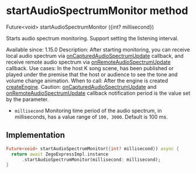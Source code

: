 


# startAudioSpectrumMonitor method








Future&lt;void> startAudioSpectrumMonitor
({int? millisecond})





<p>Starts audio spectrum monitoring. Support setting the listening interval.</p>
<p>Available since: 1.15.0
Description: After starting monitoring, you can receive local audio spectrum via <a href="../../zego_uikit_prebuilt_live_audio_room/ZegoExpressEngine/onCapturedAudioSpectrumUpdate.md">onCapturedAudioSpectrumUpdate</a> callback, and receive remote audio spectrum via <a href="../../zego_uikit_prebuilt_live_audio_room/ZegoExpressEngine/onRemoteAudioSpectrumUpdate.md">onRemoteAudioSpectrumUpdate</a> callback.
Use cases: In the host K song scene, has been published or played under the premise that the host or audience to see the tone and volume change animation.
When to call: After the engine is created <a class="deprecated" href="../../zego_uikit_prebuilt_live_audio_room/ZegoExpressEngine/createEngine.md">createEngine</a>.
Caution: <a href="../../zego_uikit_prebuilt_live_audio_room/ZegoExpressEngine/onCapturedAudioSpectrumUpdate.md">onCapturedAudioSpectrumUpdate</a> and <a href="../../zego_uikit_prebuilt_live_audio_room/ZegoExpressEngine/onRemoteAudioSpectrumUpdate.md">onRemoteAudioSpectrumUpdate</a> callback notification period is the value set by the parameter.</p>
<ul>
<li><code>millisecond</code> Monitoring time period of the audio spectrum, in milliseconds, has a value range of <code>100, 3000</code>. Default is 100 ms.</li>
</ul>



## Implementation

```dart
Future<void> startAudioSpectrumMonitor({int? millisecond}) async {
  return await ZegoExpressImpl.instance
      .startAudioSpectrumMonitor(millisecond: millisecond);
}
```







